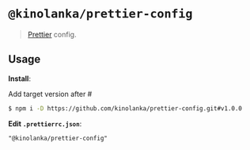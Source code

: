 # `@kinolanka/prettier-config`

> [Prettier](https://prettier.io) config.

## Usage

**Install**:

Add target version after #

```bash
$ npm i -D https://github.com/kinolanka/prettier-config.git#v1.0.0
```

**Edit `.prettierrc.json`**:

```jsonc
"@kinolanka/prettier-config"
```
